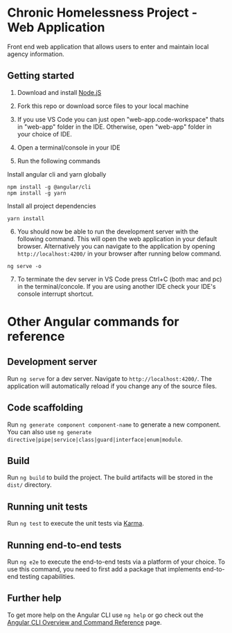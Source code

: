 # Chronic Homelessness Project - Web Application

Front end web application that allows users to enter and maintain local agency information.

## Getting started

1. Download and install [Node.jS](https://nodejs.org/en/)

2. Fork this repo or download sorce files to your local machine

3. If you use VS Code you can just open "web-app.code-workspace" thats in "web-app" folder in the IDE. Otherwise, open "web-app" folder in your choice of IDE. 

4. Open a terminal/console in your IDE

5. Run the following commands 

Install angular cli and yarn globally
```
npm install -g @angular/cli
npm install -g yarn
```
Install all project dependencies
```
yarn install
```
6. You should now be able to run the development server with the following command. This will open the web application in your default browser. Alternatively you can navigate to the application by opening `http://localhost:4200/` in your browser after running below command.
```
ng serve -o
```
7. To terminate the dev server in VS Code press Ctrl+C (both mac and pc) in the terminal/concole. If you are using another IDE check your IDE's console interrupt shortcut.

# Other Angular commands for reference

## Development server

Run `ng serve` for a dev server. Navigate to `http://localhost:4200/`. The application will automatically reload if you change any of the source files.

## Code scaffolding

Run `ng generate component component-name` to generate a new component. You can also use `ng generate directive|pipe|service|class|guard|interface|enum|module`.

## Build

Run `ng build` to build the project. The build artifacts will be stored in the `dist/` directory.

## Running unit tests

Run `ng test` to execute the unit tests via [Karma](https://karma-runner.github.io).

## Running end-to-end tests

Run `ng e2e` to execute the end-to-end tests via a platform of your choice. To use this command, you need to first add a package that implements end-to-end testing capabilities.

## Further help

To get more help on the Angular CLI use `ng help` or go check out the [Angular CLI Overview and Command Reference](https://angular.io/cli) page.
